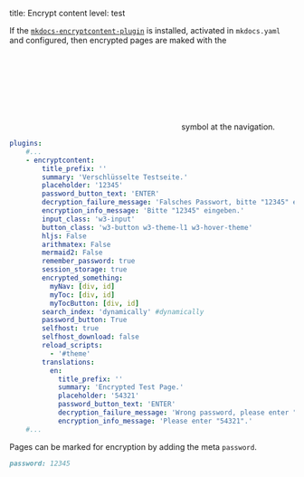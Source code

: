 title: Encrypt content
level: test

If the [`mkdocs-encryptcontent-plugin`](https://github.com/unverbuggt/mkdocs-encryptcontent-plugin) is installed, activated in `mkdocs.yaml` and configured,
then encrypted pages are maked with the <svg class="svg-1em"><use xlink:href="#encrypted" /></svg> symbol at the navigation.

```yaml
plugins:
    #...
    - encryptcontent:
        title_prefix: ''
        summary: 'Verschlüsselte Testseite.'
        placeholder: '12345'
        password_button_text: 'ENTER'
        decryption_failure_message: 'Falsches Passwort, bitte "12345" eingeben.'
        encryption_info_message: 'Bitte "12345" eingeben.'
        input_class: 'w3-input'
        button_class: 'w3-button w3-theme-l1 w3-hover-theme'
        hljs: False
        arithmatex: False
        mermaid2: False
        remember_password: true
        session_storage: true
        encrypted_something:
          myNav: [div, id]
          myToc: [div, id]
          myTocButton: [div, id]
        search_index: 'dynamically' #dynamically
        password_button: True
        selfhost: true
        selfhost_download: false
        reload_scripts:
          - '#theme'
        translations:
          en:
            title_prefix: ''
            summary: 'Encrypted Test Page.'
            placeholder: '54321'
            password_button_text: 'ENTER'
            decryption_failure_message: 'Wrong password, please enter "54321".'
            encryption_info_message: 'Please enter "54321".'
    #...
```

Pages can be marked for encryption by adding the meta `password`.

```markdown
password: 12345
```

<script id="autostart">
const ctheme = 'css/w3-theme-44bb4f-complementary';
document.getElementById('theme-auto').href = base_url + '/' + ctheme + '.css';
document.getElementById('theme-light').href = base_url + '/' + ctheme + '-light.css';
document.getElementById('theme-dark').href = base_url + '/' + ctheme + '-dark.css';
</script>